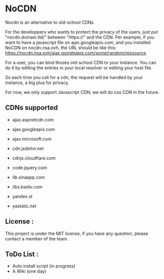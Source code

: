 # NoCDN
Nocdn is an alternative to old-school CDNs

For the developpers who wants to protect the privacy of the users, just put "nocdn.domain.tld/" between "https://" and the CDN.
Per example, if you want to have a javascript file on ajax.googleapis.com, and you installed NoCDN on nocdn.nsa.ovh, the URL should be like this: https://nocdn.nsa.ovh/ajax.googleapis.com/some/random/ressource.

For a user, you can bind thoses old-school CDN to your instance.
You can do it by editing the entries in your local resolver or editing your host file.

So each time you call for a cdn, the request will be handled by your instance, a big plus for privacy.

For now, we only support Javascript CDN, we will do css CDN in the future.

## CDNs supported

- ajax.aspnetcdn.com
- ajax.googleapis.com
- ajax.microsoft.com
- cdn.jsdelivr.net

- cdnjs.cloudflare.com
- code.jquery.com
- lib.sinaapp.com
- libs.baidu.com
- yandex.st
- yastatic.net

## License :

This project is under the MIT license, if you have any question, please contact a member of the team.

## ToDo List :

- Auto install script (in progress)
- A Wiki (one day)
